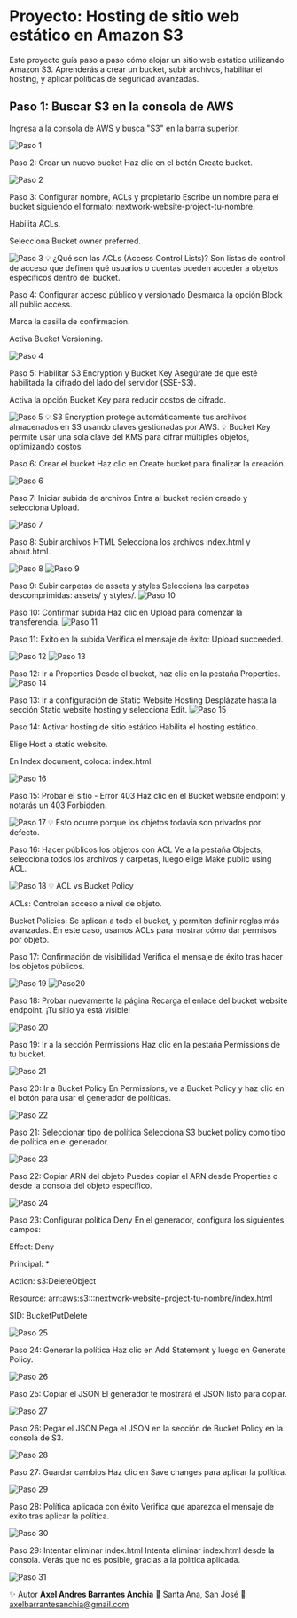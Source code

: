 # Proyecto: Hosting de sitio web estático en Amazon S3

Este proyecto guía paso a paso cómo alojar un sitio web estático utilizando Amazon S3. Aprenderás a crear un bucket, subir archivos, habilitar el hosting, y aplicar políticas de seguridad avanzadas.

<!-- -------------------------------------------------- -->

## Paso 1: Buscar S3 en la consola de AWS

Ingresa a la consola de AWS y busca "S3" en la barra superior.

![Paso 1](s3-pasos/paso1.png)
<!-- -------------------------------------------------- -->
Paso 2: Crear un nuevo bucket
Haz clic en el botón Create bucket.

![Paso 2](s3-pasos/paso2.png)
<!-- -------------------------------------------------- -->
Paso 3: Configurar nombre, ACLs y propietario
Escribe un nombre para el bucket siguiendo el formato: nextwork-website-project-tu-nombre.

Habilita ACLs.

Selecciona Bucket owner preferred.

![Paso 3](s3-pasos/paso3.png)
💡 ¿Qué son las ACLs (Access Control Lists)?
Son listas de control de acceso que definen qué usuarios o cuentas pueden acceder a objetos específicos dentro del bucket.

<!-- -------------------------------------------------- -->
Paso 4: Configurar acceso público y versionado
Desmarca la opción Block all public access.

Marca la casilla de confirmación.

Activa Bucket Versioning.

![Paso 4](s3-pasos/paso4.png)
<!-- -------------------------------------------------- -->
Paso 5: Habilitar S3 Encryption y Bucket Key
Asegúrate de que esté habilitada la cifrado del lado del servidor (SSE-S3).

Activa la opción Bucket Key para reducir costos de cifrado.

![Paso 5](s3-pasos/paso5.png)
💡 S3 Encryption protege automáticamente tus archivos almacenados en S3 usando claves gestionadas por AWS.
💡 Bucket Key permite usar una sola clave del KMS para cifrar múltiples objetos, optimizando costos.

<!-- -------------------------------------------------- -->
Paso 6: Crear el bucket
Haz clic en Create bucket para finalizar la creación.

![Paso 6](s3-pasos/paso6.png)
<!-- -------------------------------------------------- -->
Paso 7: Iniciar subida de archivos
Entra al bucket recién creado y selecciona Upload.

![Paso 7](s3-pasos/paso7.png)
<!-- -------------------------------------------------- -->
Paso 8: Subir archivos HTML
Selecciona los archivos index.html y about.html.

![Paso 8](s3-pasos/paso8.png)
![Paso 9](s3-pasos/paso9.png)

<!-- -------------------------------------------------- -->
Paso 9: Subir carpetas de assets y styles
Selecciona las carpetas descomprimidas: assets/ y styles/.
![Paso 10](s3-pasos/paso10.png)

<!-- -------------------------------------------------- -->
Paso 10: Confirmar subida
Haz clic en Upload para comenzar la transferencia.
![Paso 11](s3-pasos/paso11.png)

<!-- -------------------------------------------------- -->
Paso 11: Éxito en la subida
Verifica el mensaje de éxito: Upload succeeded.

![Paso 12](s3-pasos/paso12.png)
![Paso 13](s3-pasos/paso13.png)
<!-- -------------------------------------------------- -->
Paso 12: Ir a Properties
Desde el bucket, haz clic en la pestaña Properties.
![Paso 14](s3-pasos/paso14.png)
<!-- -------------------------------------------------- -->
Paso 13: Ir a configuración de Static Website Hosting
Desplázate hasta la sección Static website hosting y selecciona Edit.
![Paso 15](s3-pasos/paso15.png)
<!-- -------------------------------------------------- -->
Paso 14: Activar hosting de sitio estático
Habilita el hosting estático.

Elige Host a static website.

En Index document, coloca: index.html.

![Paso 16](s3-pasos/paso16.png)
<!-- -------------------------------------------------- -->
Paso 15: Probar el sitio - Error 403
Haz clic en el Bucket website endpoint y notarás un 403 Forbidden.

![Paso 17](s3-pasos/paso17.png)
💡 Esto ocurre porque los objetos todavía son privados por defecto.

<!-- -------------------------------------------------- -->
Paso 16: Hacer públicos los objetos con ACL
Ve a la pestaña Objects, selecciona todos los archivos y carpetas, luego elige Make public using ACL.

![Paso 18](s3-pasos/paso18.png)
💡 ACL vs Bucket Policy

ACLs: Controlan acceso a nivel de objeto.

Bucket Policies: Se aplican a todo el bucket, y permiten definir reglas más avanzadas.
En este caso, usamos ACLs para mostrar cómo dar permisos por objeto.

<!-- -------------------------------------------------- -->
Paso 17: Confirmación de visibilidad
Verifica el mensaje de éxito tras hacer los objetos públicos.

![Paso 19](s3-pasos/paso19.png)
![Paso20](s3-pasos/paso20.png)
<!-- -------------------------------------------------- -->
Paso 18: Probar nuevamente la página
Recarga el enlace del bucket website endpoint. ¡Tu sitio ya está visible!

![Paso 20](s3-pasos/Paginarecargada.png)
<!-- -------------------------------------------------- -->
Paso 19: Ir a la sección Permissions
Haz clic en la pestaña Permissions de tu bucket.

![Paso 21](s3-pasos/paso21.png)
<!-- -------------------------------------------------- -->
Paso 20: Ir a Bucket Policy
En Permissions, ve a Bucket Policy y haz clic en el botón para usar el generador de políticas.

![Paso 22](s3-pasos/paso22.png)
<!-- -------------------------------------------------- -->
Paso 21: Seleccionar tipo de política
Selecciona S3 bucket policy como tipo de política en el generador.

![Paso 23](s3-pasos/paso23.png)
<!-- -------------------------------------------------- -->
Paso 22: Copiar ARN del objeto
Puedes copiar el ARN desde Properties o desde la consola del objeto específico.

![Paso 24](s3-pasos/paso24.png)
<!-- -------------------------------------------------- -->
Paso 23: Configurar política Deny
En el generador, configura los siguientes campos:

Effect: Deny

Principal: *

Action: s3:DeleteObject

Resource: arn:aws:s3:::nextwork-website-project-tu-nombre/index.html

SID: BucketPutDelete


![Paso 25](s3-pasos/paso25.png)
<!-- -------------------------------------------------- -->
Paso 24: Generar la política
Haz clic en Add Statement y luego en Generate Policy.

![Paso 26](s3-pasos/paso26.png)
<!-- -------------------------------------------------- -->
Paso 25: Copiar el JSON
El generador te mostrará el JSON listo para copiar.

![Paso 27](s3-pasos/paso27.png)
<!-- -------------------------------------------------- -->
Paso 26: Pegar el JSON
Pega el JSON en la sección de Bucket Policy en la consola de S3.

![Paso 28](s3-pasos/paso28.png)
<!-- -------------------------------------------------- -->
Paso 27: Guardar cambios
Haz clic en Save changes para aplicar la política.

![Paso 29](s3-pasos/paso29.png)
<!-- -------------------------------------------------- -->
Paso 28: Política aplicada con éxito
Verifica que aparezca el mensaje de éxito tras aplicar la política.

![Paso 30](s3-pasos/paso30.png)
<!-- -------------------------------------------------- -->
Paso 29: Intentar eliminar index.html
Intenta eliminar index.html desde la consola. Verás que no es posible, gracias a la política aplicada.

![Paso 31](s3-pasos/paso31.png)

✨ Autor
**Axel Andres Barrantes Anchia**
📍 Santa Ana, San José
📧 [axelbarrantesanchia@gmail.com](mailto:axelbarrantesanchia@gmail.com)
